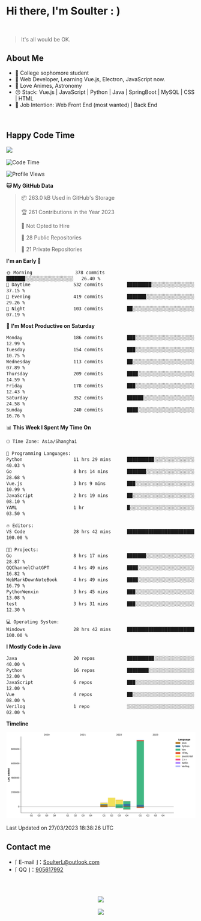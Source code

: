 <!-- [![Bilibili](https://img.shields.io/badge/dynamic/json?label=bilibili&query=%24.data.follower&url=https%3A%2F%2Fapi.bilibili.com%2Fx%2Frelation%2Fstat%3Fvmid%3D29867566%26jsonp%3Djsonp)](https://space.bilibili.com/29867566)
-->

# Hi there, I'm Soulter : )

<br/>

> It's all would be OK.

<!-- Made the acquaintance of [Rockchin](https://github.com/RockchinQ) in Junior 3, and starting the road of further programming learning. -->

## About Me

<ul>
<li> 🏫 College sophomore student 
<!-- <li>摄影、后期 / Photography, Video Editing -->
<!-- <li>动漫 / Anime -->
<li> 🍕 Web Developer, Learning Vue.js, Electron, JavaScript now. 
<li> 🥰 Love Animes, Astronomy
<li> 😙 Stack: Vue.js | JavaScript | Python | Java | SpringBoot | MySQL | CSS | HTML
<li> 🤗 Job Intention: Web Front End (most wanted) | Back End
<!-- <li>Minecraft, Genshin Impact, CS:GO -->
<!-- <li>Minecraft -->
<!-- <li>喜欢自然科学 / Love natural science -->
</ul>

<!-- ## 项目 / Projects
<ul>
<li> [Web] Sodiary - 一个轻量化CMS系统
<li> [Web] 学校毕业生分布图网站 https://stumap.idoknow.top
<li> [Python] 基于向日葵8号气象卫星的实时地球壁纸
<li> [Python] 自动化获取某电商售后服务平台订单信息
<li> [Java-Android] 简易的电脑远程控制项目GhostJ-安卓主控端
<li> [Java-Android] 简单的跨平台通知同步项目-安卓端
<li> [Java-Android] MinecraftServerManager - 获取MC服务器信息（版本、服务端、模式、玩家）
<li> [Java] 一个半成品的点餐系统 <s>鸽了3年了，正准备用SSM+Element重构</s> 

<li> [Java] Ticketer Server - 定制化订单管理
<li> [Java-Android] 一个可以在手机上以悬浮窗的形式运行H5游戏的软件 <s>初学Android时用来练手的</s>
<li> [C] Unlimited War - 基于Funcode游戏引擎，小组制作的一款游戏。（学校作业）
<li> <s>[Deprecated] 基于trace.moe的以图搜番的手机端（官方更新了API之后没维护，所以现在用不了了，不过这网站是真强大</s>
<li> ......
</ul> -->
<br/>

## Happy Code Time

<img src="https://wakatime.com/share/@Soulter/16f8a829-20dc-4a92-9c40-1b257459952b.svg" width="500"/>

<!--START_SECTION:waka-->
![Code Time](http://img.shields.io/badge/Code%20Time-334%20hrs%207%20mins-blue)

![Profile Views](http://img.shields.io/badge/Profile%20Views-80-blue)

**🐱 My GitHub Data** 

> 📦 263.0 kB Used in GitHub's Storage 
 > 
> 🏆 261 Contributions in the Year 2023
 > 
> 🚫 Not Opted to Hire
 > 
> 📜 28 Public Repositories 
 > 
> 🔑 21 Private Repositories 
 > 
**I'm an Early 🐤** 

```text
🌞 Morning                378 commits         ███████░░░░░░░░░░░░░░░░░░   26.40 % 
🌆 Daytime                532 commits         █████████░░░░░░░░░░░░░░░░   37.15 % 
🌃 Evening                419 commits         ███████░░░░░░░░░░░░░░░░░░   29.26 % 
🌙 Night                  103 commits         ██░░░░░░░░░░░░░░░░░░░░░░░   07.19 % 
```
📅 **I'm Most Productive on Saturday** 

```text
Monday                   186 commits         ███░░░░░░░░░░░░░░░░░░░░░░   12.99 % 
Tuesday                  154 commits         ███░░░░░░░░░░░░░░░░░░░░░░   10.75 % 
Wednesday                113 commits         ██░░░░░░░░░░░░░░░░░░░░░░░   07.89 % 
Thursday                 209 commits         ████░░░░░░░░░░░░░░░░░░░░░   14.59 % 
Friday                   178 commits         ███░░░░░░░░░░░░░░░░░░░░░░   12.43 % 
Saturday                 352 commits         ██████░░░░░░░░░░░░░░░░░░░   24.58 % 
Sunday                   240 commits         ████░░░░░░░░░░░░░░░░░░░░░   16.76 % 
```


📊 **This Week I Spent My Time On** 

```text
🕑︎ Time Zone: Asia/Shanghai

💬 Programming Languages: 
Python                   11 hrs 29 mins      ██████████░░░░░░░░░░░░░░░   40.03 % 
Go                       8 hrs 14 mins       ███████░░░░░░░░░░░░░░░░░░   28.68 % 
Vue.js                   3 hrs 9 mins        ███░░░░░░░░░░░░░░░░░░░░░░   10.99 % 
JavaScript               2 hrs 19 mins       ██░░░░░░░░░░░░░░░░░░░░░░░   08.10 % 
YAML                     1 hr                █░░░░░░░░░░░░░░░░░░░░░░░░   03.50 % 

🔥 Editors: 
VS Code                  28 hrs 42 mins      █████████████████████████   100.00 % 

🐱‍💻 Projects: 
Go                       8 hrs 17 mins       ███████░░░░░░░░░░░░░░░░░░   28.87 % 
QQChannelChatGPT         4 hrs 49 mins       ████░░░░░░░░░░░░░░░░░░░░░   16.82 % 
WebMarkDownNoteBook      4 hrs 49 mins       ████░░░░░░░░░░░░░░░░░░░░░   16.79 % 
PythonWenxin             3 hrs 45 mins       ███░░░░░░░░░░░░░░░░░░░░░░   13.08 % 
test                     3 hrs 31 mins       ███░░░░░░░░░░░░░░░░░░░░░░   12.30 % 

💻 Operating System: 
Windows                  28 hrs 42 mins      █████████████████████████   100.00 % 
```

**I Mostly Code in Java** 

```text
Java                     20 repos            ██████████░░░░░░░░░░░░░░░   40.00 % 
Python                   16 repos            ████████░░░░░░░░░░░░░░░░░   32.00 % 
JavaScript               6 repos             ███░░░░░░░░░░░░░░░░░░░░░░   12.00 % 
Vue                      4 repos             ██░░░░░░░░░░░░░░░░░░░░░░░   08.00 % 
Verilog                  1 repo              ░░░░░░░░░░░░░░░░░░░░░░░░░   02.00 % 
```



**Timeline**

![Lines of Code chart](https://raw.githubusercontent.com/Soulter/Soulter/main/assets/bar_graph.png)


 Last Updated on 27/03/2023 18:38:26 UTC
<!--END_SECTION:waka-->

## Contact me

-  ⌈ E-mail ⌋：[SoulterL@outlook.com](SoulterL@outlook.com)
-  ⌈ QQ ⌋：[905617992](https://qm.qq.com/cgi-bin/qm/qr?k=ZO0dHlDXgp2jBztY9xsdkUoZtQ8YcNw8&noverify=0)
<br/>
<br/>

<p align="center">
 <img href="https://github.com/Soulter" src="https://github-readme-stats.vercel.app/api?username=Soulter&title_color=fa4694&count_private=true&theme=jolly">

</p>
<p align="center">
<img src="https://profile-counter.glitch.me/{Soulter}/count.svg" />
</p>
<!-- <img height="180em" src="https://github-readme-stats.vercel.app/api/top-langs?username=Soulter&show_icons=true&locale=en&layout=compact&hide_border=true&theme=radical" alt="Soulter" align = "center"/></p> -->

<!-- ![Metrics](https://metrics.lecoq.io/Soulter?template=classic&isocalendar=1&isocalendar.duration=full-year) -->

<!-- ![Metrics](https://metrics.lecoq.io/Soulter?template=classic&isocalendar=1&isocalendar.duration=full-year)
， -->
